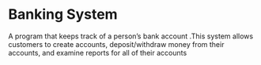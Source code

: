 # Banking System
 A program that keeps track of a person’s bank account .This system allows customers to create accounts, deposit/withdraw money from their accounts, and examine reports for all of their accounts
